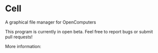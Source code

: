 # Cell
A graphical file manager for OpenComputers

This program is currently in open beta. Feel free to report bugs or submit pull requests!

More information:
